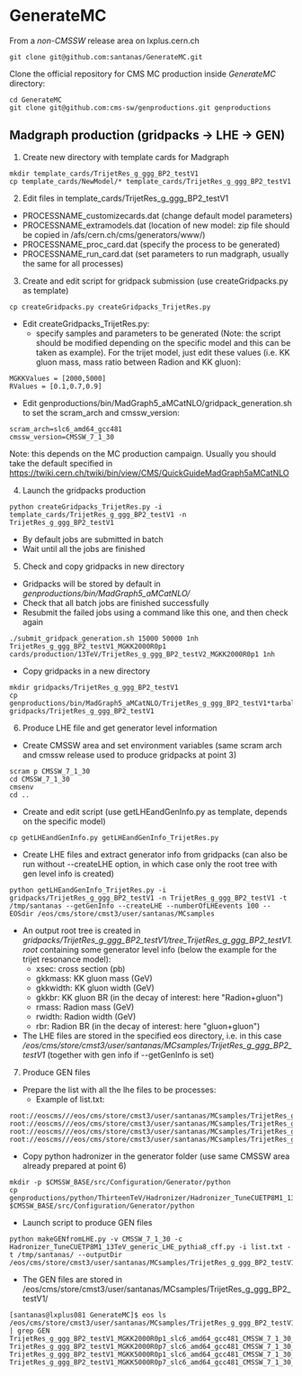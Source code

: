 # GenerateMC

From a *non-CMSSW* release area on lxplus.cern.ch
```
git clone git@github.com:santanas/GenerateMC.git
```

Clone the official repository for CMS MC production inside *GenerateMC* directory:
```
cd GenerateMC
git clone git@github.com:cms-sw/genproductions.git genproductions
```

## Madgraph production (gridpacks -> LHE -> GEN)

1) Create new directory with template cards for Madgraph
```
mkdir template_cards/TrijetRes_g_ggg_BP2_testV1
cp template_cards/NewModel/* template_cards/TrijetRes_g_ggg_BP2_testV1
```

2) Edit files in template_cards/TrijetRes_g_ggg_BP2_testV1
* PROCESSNAME_customizecards.dat (change default model parameters)
* PROCESSNAME_extramodels.dat (location of new model: zip file should be copied in /afs/cern.ch/cms/generators/www/)
* PROCESSNAME_proc_card.dat (specify the process to be generated)
* PROCESSNAME_run_card.dat (set parameters to run madgraph, usually the same for all processes)

3) Create and edit script for gridpack submission (use createGridpacks.py as template)
```
cp createGridpacks.py createGridpacks_TrijetRes.py
```
* Edit createGridpacks_TrijetRes.py: 
  * specify samples and parameters to be generated (Note: the script should be modified depending on the specific model and this can be taken as example). For the trijet model, just edit these values (i.e. KK gluon mass, mass ratio between Radion and KK gluon):
```
MGKKValues = [2000,5000]
RValues = [0.1,0.7,0.9]
```
* Edit genproductions/bin/MadGraph5_aMCatNLO/gridpack_generation.sh to set the scram_arch and cmssw_version:
```
scram_arch=slc6_amd64_gcc481
cmssw_version=CMSSW_7_1_30
```
Note: this depends on the MC production campaign. Usually you should take the default specified in https://twiki.cern.ch/twiki/bin/view/CMS/QuickGuideMadGraph5aMCatNLO

4) Launch the gridpacks production
```
python createGridpacks_TrijetRes.py -i template_cards/TrijetRes_g_ggg_BP2_testV1 -n TrijetRes_g_ggg_BP2_testV1
```
* By default jobs are submitted in batch 
* Wait until all the jobs are finished

5) Check and copy gridpacks in new directory
* Gridpacks will be stored by default in *genproductions/bin/MadGraph5_aMCatNLO/*
* Check that all batch jobs are finished successfully 
* Resubmit the failed jobs using a command like this one, and then check again
```
./submit_gridpack_generation.sh 15000 50000 1nh TrijetRes_g_ggg_BP2_testV1_MGKK2000R0p1 cards/production/13TeV/TrijetRes_g_ggg_BP2_testV2_MGKK2000R0p1 1nh
```
* Copy gridpacks in a new directory
```
mkdir gridpacks/TrijetRes_g_ggg_BP2_testV1
cp genproductions/bin/MadGraph5_aMCatNLO/TrijetRes_g_ggg_BP2_testV1*tarball.tar.xz gridpacks/TrijetRes_g_ggg_BP2_testV1
```

6) Produce LHE file and get generator level information
* Create CMSSW area and set environment variables (same scram arch and cmssw release used to produce gridpacks at point 3)
```
scram p CMSSW_7_1_30
cd CMSSW_7_1_30
cmsenv
cd ..
```
* Create and edit script (use getLHEandGenInfo.py as template, depends on the specific model)
```
cp getLHEandGenInfo.py getLHEandGenInfo_TrijetRes.py
```
* Create LHE files and extract generator info from gridpacks (can also be run without  --createLHE option, in which case only the root tree with gen level info is created)
```
python getLHEandGenInfo_TrijetRes.py -i gridpacks/TrijetRes_g_ggg_BP2_testV1 -n TrijetRes_g_ggg_BP2_testV1 -t /tmp/santanas --getGenInfo --createLHE --numberOfLHEevents 100 --EOSdir /eos/cms/store/cmst3/user/santanas/MCsamples
```
* An output root tree is created in *gridpacks/TrijetRes_g_ggg_BP2_testV1/tree_TrijetRes_g_ggg_BP2_testV1.root* containing some generator level info (below the example for the trijet resonance model):
   * xsec: cross section (pb)
   * gkkmass: KK gluon mass (GeV)
   * gkkwidth: KK gluon width (GeV)
   * gkkbr: KK gluon BR (in the decay of interest: here "Radion+gluon")
   * rmass: Radion mass (GeV)
   * rwidth: Radion width (GeV)
   * rbr: Radion BR (in the decay of interest: here "gluon+gluon")
* The LHE files are stored in the specified eos directory, i.e. in this case */eos/cms/store/cmst3/user/santanas/MCsamples/TrijetRes_g_ggg_BP2_testV1* (together with gen info if --getGenInfo is set)

7) Produce GEN files
* Prepare the list with all the lhe files to be processes:
  * Example of list.txt:
```
root://eoscms///eos/cms/store/cmst3/user/santanas/MCsamples/TrijetRes_g_ggg_BP2_testV1/TrijetRes_g_ggg_BP2_testV1_MGKK2000R0p1_slc6_amd64_gcc481_CMSSW_7_1_30.lhe
root://eoscms///eos/cms/store/cmst3/user/santanas/MCsamples/TrijetRes_g_ggg_BP2_testV1/TrijetRes_g_ggg_BP2_testV1_MGKK2000R0p7_slc6_amd64_gcc481_CMSSW_7_1_30.lhe
root://eoscms///eos/cms/store/cmst3/user/santanas/MCsamples/TrijetRes_g_ggg_BP2_testV1/TrijetRes_g_ggg_BP2_testV1_MGKK5000R0p1_slc6_amd64_gcc481_CMSSW_7_1_30.lhe
root://eoscms///eos/cms/store/cmst3/user/santanas/MCsamples/TrijetRes_g_ggg_BP2_testV1/TrijetRes_g_ggg_BP2_testV1_MGKK5000R0p7_slc6_amd64_gcc481_CMSSW_7_1_30.lhe
```
* Copy python hadronizer in the generator folder (use same CMSSW area already prepared at point 6)
```
mkdir -p $CMSSW_BASE/src/Configuration/Generator/python
cp genproductions/python/ThirteenTeV/Hadronizer/Hadronizer_TuneCUETP8M1_13TeV_generic_LHE_pythia8_cff.py  $CMSSW_BASE/src/Configuration/Generator/python
```
* Launch script to produce GEN files
```
python makeGENfromLHE.py -v CMSSW_7_1_30 -c Hadronizer_TuneCUETP8M1_13TeV_generic_LHE_pythia8_cff.py -i list.txt -t /tmp/santanas/ --outputDir /eos/cms/store/cmst3/user/santanas/MCsamples/TrijetRes_g_ggg_BP2_testV1/
```
* The GEN files are stored in /eos/cms/store/cmst3/user/santanas/MCsamples/TrijetRes_g_ggg_BP2_testV1/
```
[santanas@lxplus081 GenerateMC]$ eos ls /eos/cms/store/cmst3/user/santanas/MCsamples/TrijetRes_g_ggg_BP2_testV1/ | grep GEN
TrijetRes_g_ggg_BP2_testV1_MGKK2000R0p1_slc6_amd64_gcc481_CMSSW_7_1_30_GEN.root
TrijetRes_g_ggg_BP2_testV1_MGKK2000R0p7_slc6_amd64_gcc481_CMSSW_7_1_30_GEN.root
TrijetRes_g_ggg_BP2_testV1_MGKK5000R0p1_slc6_amd64_gcc481_CMSSW_7_1_30_GEN.root
TrijetRes_g_ggg_BP2_testV1_MGKK5000R0p7_slc6_amd64_gcc481_CMSSW_7_1_30_GEN.root
```





